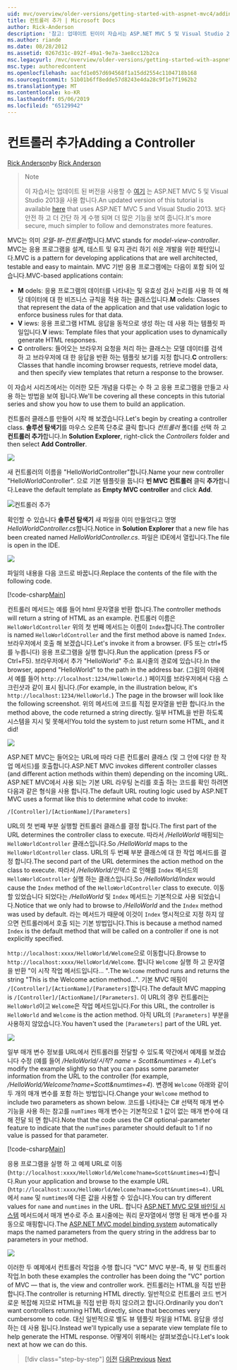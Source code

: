 ```yaml
---
uid: mvc/overview/older-versions/getting-started-with-aspnet-mvc4/adding-a-controller
title: 컨트롤러 추가 | Microsoft Docs
author: Rick-Anderson
description: '참고: 업데이트 된이이 자습서는 ASP.NET MVC 5 및 Visual Studio 2013을 사용 하는 있습니다. 것이 더 안전 하 고 더 간단 하 게 따르고 데모 중...'
ms.author: riande
ms.date: 08/28/2012
ms.assetid: 0267d31c-892f-49a1-9e7a-3ae8cc12b2ca
msc.legacyurl: /mvc/overview/older-versions/getting-started-with-aspnet-mvc4/adding-a-controller
msc.type: authoredcontent
ms.openlocfilehash: aacfd1e057d694568f1a15dd2554c1104718b168
ms.sourcegitcommit: 51b01b6ff8edde57d8243e4da28c9f1e7f1962b2
ms.translationtype: MT
ms.contentlocale: ko-KR
ms.lasthandoff: 05/06/2019
ms.locfileid: "65129942"
---
```

# <a name="adding-a-controller"></a><span data-ttu-id="a62a3-104">컨트롤러 추가</span><span class="sxs-lookup"><span data-stu-id="a62a3-104">Adding a Controller</span></span>

<span data-ttu-id="a62a3-105">[Rick Anderson]((https://twitter.com/RickAndMSFT))</span><span class="sxs-lookup"><span data-stu-id="a62a3-105">by [Rick Anderson]((https://twitter.com/RickAndMSFT))</span></span>

> > [!NOTE]
> > <span data-ttu-id="a62a3-106">이 자습서는 업데이트 된 버전을 사용할 수 [여기](../../getting-started/introduction/getting-started.md) 는 ASP.NET MVC 5 및 Visual Studio 2013을 사용 합니다.</span><span class="sxs-lookup"><span data-stu-id="a62a3-106">An updated version of this tutorial is available [here](../../getting-started/introduction/getting-started.md) that uses ASP.NET MVC 5 and Visual Studio 2013.</span></span> <span data-ttu-id="a62a3-107">보다 안전 하 고 더 간단 하 게 수행 되며 더 많은 기능을 보여 줍니다.</span><span class="sxs-lookup"><span data-stu-id="a62a3-107">It's more secure, much simpler to follow and demonstrates more features.</span></span>

<span data-ttu-id="a62a3-108">MVC는 의미 *모델-뷰-컨트롤러*합니다.</span><span class="sxs-lookup"><span data-stu-id="a62a3-108">MVC stands for *model-view-controller*.</span></span> <span data-ttu-id="a62a3-109">MVC는 응용 프로그램을 설계, 테스트 및 유지 관리 하기 쉬운 개발을 위한 패턴입니다.</span><span class="sxs-lookup"><span data-stu-id="a62a3-109">MVC is a pattern for developing applications that are well architected, testable and easy to maintain.</span></span> <span data-ttu-id="a62a3-110">MVC 기반 응용 프로그램에는 다음이 포함 되어 있습니다.</span><span class="sxs-lookup"><span data-stu-id="a62a3-110">MVC-based applications contain:</span></span>

- <span data-ttu-id="a62a3-111">**M** odels: 응용 프로그램의 데이터를 나타내는 및 유효성 검사 논리를 사용 하 여 해당 데이터에 대 한 비즈니스 규칙을 적용 하는 클래스입니다.</span><span class="sxs-lookup"><span data-stu-id="a62a3-111">**M** odels: Classes that represent the data of the application and that use validation logic to enforce business rules for that data.</span></span>
- <span data-ttu-id="a62a3-112">**V** iews: 응용 프로그램 HTML 응답을 동적으로 생성 하는 데 사용 하는 템플릿 파일입니다.</span><span class="sxs-lookup"><span data-stu-id="a62a3-112">**V** iews: Template files that your application uses to dynamically generate HTML responses.</span></span>
- <span data-ttu-id="a62a3-113">**C** ontrollers: 들어오는 브라우저 요청을 처리 하는 클래스는 모델 데이터를 검색 하 고 브라우저에 대 한 응답을 반환 하는 템플릿 보기를 지정 합니다.</span><span class="sxs-lookup"><span data-stu-id="a62a3-113">**C** ontrollers: Classes that handle incoming browser requests, retrieve model data, and then specify view templates that return a response to the browser.</span></span>

<span data-ttu-id="a62a3-114">이 자습서 시리즈에서는 이러한 모든 개념을 다루는 수 하 고 응용 프로그램을 만들고 사용 하는 방법을 보여 됩니다.</span><span class="sxs-lookup"><span data-stu-id="a62a3-114">We'll be covering all these concepts in this tutorial series and show you how to use them to build an application.</span></span>

<span data-ttu-id="a62a3-115">컨트롤러 클래스를 만들어 시작 해 보겠습니다.</span><span class="sxs-lookup"><span data-stu-id="a62a3-115">Let's begin by creating a controller class.</span></span> <span data-ttu-id="a62a3-116">**솔루션 탐색기**를 마우스 오른쪽 단추로 클릭 합니다 *컨트롤러* 폴더를 선택 하 고 **컨트롤러 추가**합니다.</span><span class="sxs-lookup"><span data-stu-id="a62a3-116">In **Solution Explorer**, right-click the *Controllers* folder and then select **Add Controller**.</span></span>

![](adding-a-controller/_static/image1.png)

<span data-ttu-id="a62a3-117">새 컨트롤러의 이름을 &quot;HelloWorldController&quot;합니다.</span><span class="sxs-lookup"><span data-stu-id="a62a3-117">Name your new controller &quot;HelloWorldController&quot;.</span></span> <span data-ttu-id="a62a3-118">으로 기본 템플릿을 둡니다 **빈 MVC 컨트롤러** 클릭 **추가**합니다.</span><span class="sxs-lookup"><span data-stu-id="a62a3-118">Leave the default template as **Empty MVC controller** and click **Add**.</span></span>

![컨트롤러 추가](adding-a-controller/_static/image2.png)

<span data-ttu-id="a62a3-120">확인할 수 있습니다 **솔루션 탐색기** 새 파일을 이미 만들었다고 명명 *HelloWorldController.cs*합니다.</span><span class="sxs-lookup"><span data-stu-id="a62a3-120">Notice in **Solution Explorer** that a new file has been created named *HelloWorldController.cs*.</span></span> <span data-ttu-id="a62a3-121">파일은 IDE에서 열립니다.</span><span class="sxs-lookup"><span data-stu-id="a62a3-121">The file is open in the IDE.</span></span>

![](adding-a-controller/_static/image3.png)

<span data-ttu-id="a62a3-122">파일의 내용을 다음 코드로 바꿉니다.</span><span class="sxs-lookup"><span data-stu-id="a62a3-122">Replace the contents of the file with the following code.</span></span>

[!code-csharp[Main](adding-a-controller/samples/sample1.cs)]

<span data-ttu-id="a62a3-123">컨트롤러 메서드는 예를 들어 html 문자열을 반환 합니다.</span><span class="sxs-lookup"><span data-stu-id="a62a3-123">The controller methods will return a string of HTML as an example.</span></span> <span data-ttu-id="a62a3-124">컨트롤러 이름은 `HelloWorldController` 위의 첫 번째 메서드는 이름이 `Index`합니다.</span><span class="sxs-lookup"><span data-stu-id="a62a3-124">The controller is named `HelloWorldController` and the first method above is named `Index`.</span></span> <span data-ttu-id="a62a3-125">브라우저에서 호출 해 보겠습니다.</span><span class="sxs-lookup"><span data-stu-id="a62a3-125">Let's invoke it from a browser.</span></span> <span data-ttu-id="a62a3-126">(F5 또는 ctrl+f5를 누릅니다) 응용 프로그램을 실행 합니다.</span><span class="sxs-lookup"><span data-stu-id="a62a3-126">Run the application (press F5 or Ctrl+F5).</span></span> <span data-ttu-id="a62a3-127">브라우저에서 추가 &quot;HelloWorld&quot; 주소 표시줄의 경로에 있습니다.</span><span class="sxs-lookup"><span data-stu-id="a62a3-127">In the browser, append &quot;HelloWorld&quot; to the path in the address bar.</span></span> <span data-ttu-id="a62a3-128">(그림의 아래에서 예를 들어 `http://localhost:1234/HelloWorld.`) 페이지를 브라우저에서 다음 스크린샷과 같이 표시 됩니다.</span><span class="sxs-lookup"><span data-stu-id="a62a3-128">(For example, in the illustration below, it's `http://localhost:1234/HelloWorld.`) The page in the browser will look like the following screenshot.</span></span> <span data-ttu-id="a62a3-129">위의 메서드에 코드를 직접 문자열을 반환 합니다.</span><span class="sxs-lookup"><span data-stu-id="a62a3-129">In the method above, the code returned a string directly.</span></span> <span data-ttu-id="a62a3-130">일부 HTML을 반환 하도록 시스템을 지시 및 못해서!</span><span class="sxs-lookup"><span data-stu-id="a62a3-130">You told the system to just return some HTML, and it did!</span></span>

![](adding-a-controller/_static/image4.png)

<span data-ttu-id="a62a3-131">ASP.NET MVC는 들어오는 URL에 따라 다른 컨트롤러 클래스 (및 그 안에 다양 한 작업 메서드)를 호출합니다.</span><span class="sxs-lookup"><span data-stu-id="a62a3-131">ASP.NET MVC invokes different controller classes (and different action methods within them) depending on the incoming URL.</span></span> <span data-ttu-id="a62a3-132">ASP.NET MVC에서 사용 되는 기본 URL 라우팅 논리를 호출 하는 코드를 확인 하려면 다음과 같은 형식을 사용 합니다.</span><span class="sxs-lookup"><span data-stu-id="a62a3-132">The default URL routing logic used by ASP.NET MVC uses a format like this to determine what code to invoke:</span></span>

`/[Controller]/[ActionName]/[Parameters]`

<span data-ttu-id="a62a3-133">URL의 첫 번째 부분 실행할 컨트롤러 클래스를 결정 합니다.</span><span class="sxs-lookup"><span data-stu-id="a62a3-133">The first part of the URL determines the controller class to execute.</span></span> <span data-ttu-id="a62a3-134">따라서 */HelloWorld* 매핑되는 `HelloWorldController` 클래스입니다.</span><span class="sxs-lookup"><span data-stu-id="a62a3-134">So */HelloWorld* maps to the `HelloWorldController` class.</span></span> <span data-ttu-id="a62a3-135">URL의 두 번째 부분 클래스에 대 한 작업 메서드를 결정 합니다.</span><span class="sxs-lookup"><span data-stu-id="a62a3-135">The second part of the URL determines the action method on the class to execute.</span></span> <span data-ttu-id="a62a3-136">따라서 */HelloWorld/인덱스* 로 인해를 `Index` 메서드의 `HelloWorldController` 실행 하는 클래스입니다.</span><span class="sxs-lookup"><span data-stu-id="a62a3-136">So */HelloWorld/Index* would cause the `Index` method of the `HelloWorldController` class to execute.</span></span> <span data-ttu-id="a62a3-137">이동할 있었습니다 되었다는 */HelloWorld* 및 `Index` 메서드는 기본적으로 사용 되었습니다.</span><span class="sxs-lookup"><span data-stu-id="a62a3-137">Notice that we only had to browse to */HelloWorld* and the `Index` method was used by default.</span></span> <span data-ttu-id="a62a3-138">라는 메서드가 때문에 이것이 `Index` 명시적으로 지정 하지 않으면 컨트롤러에서 호출 되는 기본 방법입니다.</span><span class="sxs-lookup"><span data-stu-id="a62a3-138">This is because a method named `Index` is the default method that will be called on a controller if one is not explicitly specified.</span></span>

<span data-ttu-id="a62a3-139">`http://localhost:xxxx/HelloWorld/Welcome`으로 이동합니다.</span><span class="sxs-lookup"><span data-stu-id="a62a3-139">Browse to `http://localhost:xxxx/HelloWorld/Welcome`.</span></span> <span data-ttu-id="a62a3-140">합니다 `Welcome` 실행 하 고 문자열을 반환 &quot;이 시작 작업 메서드입니다... &quot;.</span><span class="sxs-lookup"><span data-stu-id="a62a3-140">The `Welcome` method runs and returns the string &quot;This is the Welcome action method...&quot;.</span></span> <span data-ttu-id="a62a3-141">기본 MVC 매핑이 `/[Controller]/[ActionName]/[Parameters]`합니다.</span><span class="sxs-lookup"><span data-stu-id="a62a3-141">The default MVC mapping is `/[Controller]/[ActionName]/[Parameters]`.</span></span> <span data-ttu-id="a62a3-142">이 URL의 경우 컨트롤러는 `HelloWorld`이고 `Welcome`은 작업 메서드입니다.</span><span class="sxs-lookup"><span data-stu-id="a62a3-142">For this URL, the controller is `HelloWorld` and `Welcome` is the action method.</span></span> <span data-ttu-id="a62a3-143">아직 URL의 `[Parameters]` 부분을 사용하지 않았습니다.</span><span class="sxs-lookup"><span data-stu-id="a62a3-143">You haven't used the `[Parameters]` part of the URL yet.</span></span>

![](adding-a-controller/_static/image5.png)

<span data-ttu-id="a62a3-144">일부 매개 변수 정보를 URL에서 컨트롤러를 전달할 수 있도록 약간에서 예제를 보겠습니다 수정 (예를 들어 */HelloWorld/시작? name = Scott&amp;numtimes = 4*).</span><span class="sxs-lookup"><span data-stu-id="a62a3-144">Let's modify the example slightly so that you can pass some parameter information from the URL to the controller (for example, */HelloWorld/Welcome?name=Scott&amp;numtimes=4*).</span></span> <span data-ttu-id="a62a3-145">변경에 `Welcome` 아래와 같이 두 개의 매개 변수를 포함 하는 방법입니다.</span><span class="sxs-lookup"><span data-stu-id="a62a3-145">Change your `Welcome` method to include two parameters as shown below.</span></span> <span data-ttu-id="a62a3-146">코드를 나타내는 C# 선택적 매개 변수 기능을 사용 하는 참고를 `numTimes` 매개 변수는 기본적으로 1 값이 없는 매개 변수에 대해 전달 되 면 합니다.</span><span class="sxs-lookup"><span data-stu-id="a62a3-146">Note that the code uses the C# optional-parameter feature to indicate that the `numTimes` parameter should default to 1 if no value is passed for that parameter.</span></span>

[!code-csharp[Main](adding-a-controller/samples/sample2.cs)]

<span data-ttu-id="a62a3-147">응용 프로그램을 실행 하 고 예제 URL로 이동 (`http://localhost:xxxx/HelloWorld/Welcome?name=Scott&numtimes=4)`합니다.</span><span class="sxs-lookup"><span data-stu-id="a62a3-147">Run your application and browse to the example URL (`http://localhost:xxxx/HelloWorld/Welcome?name=Scott&numtimes=4)`.</span></span> <span data-ttu-id="a62a3-148">URL에서 `name` 및 `numtimes`에 다른 값을 사용할 수 있습니다.</span><span class="sxs-lookup"><span data-stu-id="a62a3-148">You can try different values for `name` and `numtimes` in the URL.</span></span> <span data-ttu-id="a62a3-149">합니다 [ASP.NET MVC 모델 바인딩 시스템](http://odetocode.com/Blogs/scott/archive/2009/04/27/6-tips-for-asp-net-mvc-model-binding.aspx) 메서드에서 매개 변수로 주소 표시줄에는 쿼리 문자열에서 명명 된 매개 변수를 자동으로 매핑합니다.</span><span class="sxs-lookup"><span data-stu-id="a62a3-149">The [ASP.NET MVC model binding system](http://odetocode.com/Blogs/scott/archive/2009/04/27/6-tips-for-asp-net-mvc-model-binding.aspx) automatically maps the named parameters from the query string in the address bar to parameters in your method.</span></span>

![](adding-a-controller/_static/image6.png)

<span data-ttu-id="a62a3-150">이러한 두 예제에서 컨트롤러 작업을 수행 합니다 &quot;VC&quot; MVC 부분-즉, 뷰 및 컨트롤러 작업.</span><span class="sxs-lookup"><span data-stu-id="a62a3-150">In both these examples the controller has been doing the &quot;VC&quot; portion of MVC — that is, the view and controller work.</span></span> <span data-ttu-id="a62a3-151">컨트롤러는 HTML을 직접 반환합니다.</span><span class="sxs-lookup"><span data-stu-id="a62a3-151">The controller is returning HTML directly.</span></span> <span data-ttu-id="a62a3-152">일반적으로 컨트롤러 코드 번거로운 복잡해 지므로 HTML을 직접 반환 하지 않으려고 합니다.</span><span class="sxs-lookup"><span data-stu-id="a62a3-152">Ordinarily you don't want controllers returning HTML directly, since that becomes very cumbersome to code.</span></span> <span data-ttu-id="a62a3-153">대신 일반적으로 별도 뷰 템플릿 파일을 HTML 응답을 생성 하는 데 사용 됩니다.</span><span class="sxs-lookup"><span data-stu-id="a62a3-153">Instead we'll typically use a separate view template file to help generate the HTML response.</span></span> <span data-ttu-id="a62a3-154">어떻게이 위해서는 살펴보겠습니다.</span><span class="sxs-lookup"><span data-stu-id="a62a3-154">Let's look next at how we can do this.</span></span>

> [!div class="step-by-step"]
> <span data-ttu-id="a62a3-155">[이전](intro-to-aspnet-mvc-4.md)
> [다음](adding-a-view.md)</span><span class="sxs-lookup"><span data-stu-id="a62a3-155">[Previous](intro-to-aspnet-mvc-4.md)
[Next](adding-a-view.md)</span></span>

